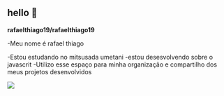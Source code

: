 ## hello 👋

**rafaelthiago19/rafaelthiago19** 

-Meu nome é rafael thiago

-Estou estudando no mitsusada umetani
-estou desesvolvendo sobre o javascrit
-Utilizo esse espaço para minha organização e compartilho dos meus projetos desenvolvidos


![](https://media1.tenor.com/m/o5aURn9O4aIAAAAC/goku-meme-goku-mad.gif)
